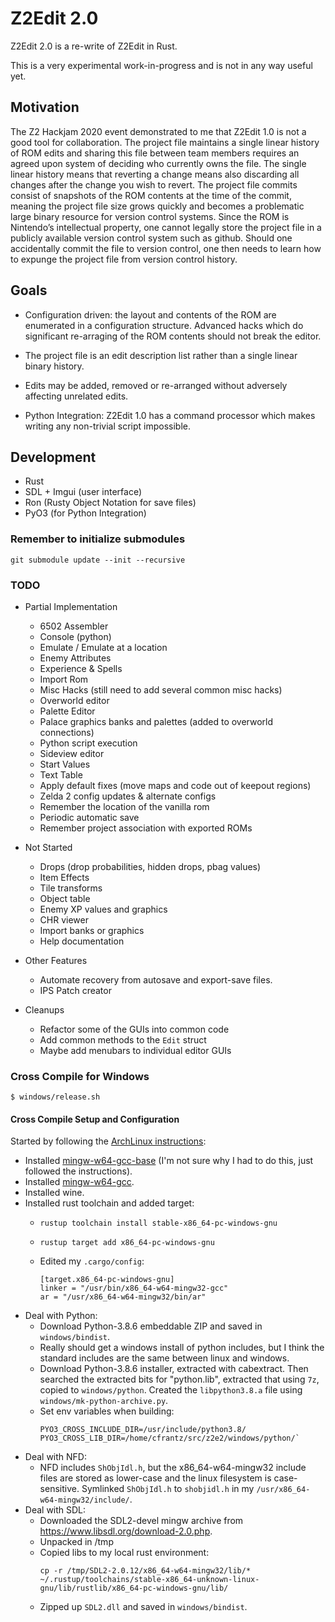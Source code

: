 # Z2Edit 2.0

Z2Edit 2.0 is a re-write of Z2Edit in Rust.

This is a very experimental work-in-progress and is not in any way useful yet.

## Motivation

The Z2 Hackjam 2020 event demonstrated to me that Z2Edit 1.0 is not a
good tool for collaboration.  The project file maintains a single linear
history of ROM edits and sharing this file between team members requires
an agreed upon system of deciding who currently owns the file.  The single
linear history means that reverting a change means also discarding all
changes after the change you wish to revert.  The project file commits
consist of snapshots of the ROM contents at the time of the commit,
meaning the project file size grows quickly and becomes a problematic
large binary resource for version control systems.  Since the ROM is
Nintendo’s intellectual property, one cannot legally store the project
file in a publicly available version control system such as github.
Should one accidentally commit the file to version control, one then needs
to learn how to expunge the project file from version control history.

## Goals

- Configuration driven: the layout and contents of the ROM are enumerated in
  a configuration structure.  Advanced hacks which do significant re-arraging 
  of the ROM contents should not break the editor.
  
- The project file is an edit description list rather than a single linear
  binary history.

- Edits may be added, removed or re-arranged without adversely affecting
  unrelated edits.

- Python Integration: Z2Edit 1.0 has a command processor which makes writing
  any non-trivial script impossible.


## Development

- Rust
- SDL + Imgui (user interface)
- Ron (Rusty Object Notation for save files)
- PyO3 (for Python Integration)

### Remember to initialize submodules
```
git submodule update --init --recursive
```

### TODO

- Partial Implementation
    - 6502 Assembler
    - Console (python)
    - Emulate / Emulate at a location
    - Enemy Attributes
    - Experience & Spells
    - Import Rom
    - Misc Hacks (still need to add several common misc hacks)
    - Overworld editor
    - Palette Editor
    - Palace graphics banks and palettes (added to overworld connections)
    - Python script execution
    - Sideview editor
    - Start Values
    - Text Table
    - Apply default fixes (move maps and code out of keepout regions)
    - Zelda 2 config updates & alternate configs
    - Remember the location of the vanilla rom
    - Periodic automatic save
    - Remember project association with exported ROMs

- Not Started
    - Drops (drop probabilities, hidden drops, pbag values)
    - Item Effects
    - Tile transforms
    - Object table
    - Enemy XP values and graphics
    - CHR viewer
    - Import banks or graphics
    - Help documentation

- Other Features
    - Automate recovery from autosave and export-save files.
    - IPS Patch creator

- Cleanups
    - Refactor some of the GUIs into common code
    - Add common methods to the `Edit` struct
    - Maybe add menubars to individual editor GUIs

### Cross Compile for Windows

```
$ windows/release.sh
```

#### Cross Compile Setup and Configuration

Started by following the [ArchLinux instructions](https://wiki.archlinux.org/index.php/Rust):

- Installed [mingw-w64-gcc-base](https://aur.archlinux.org/packages/mingw-w64-gcc-base/)
  (I'm not sure why I had to do this, just followed the instructions).
- Installed [mingw-w64-gcc](https://www.archlinux.org/packages/?name=mingw-w64-gcc).
- Installed wine.
- Installed rust toolchain and added target:
  - `rustup toolchain install stable-x86_64-pc-windows-gnu`
  - `rustup target add x86_64-pc-windows-gnu`
  - Edited my `.cargo/config`:

    ```
    [target.x86_64-pc-windows-gnu]
    linker = "/usr/bin/x86_64-w64-mingw32-gcc"
    ar = "/usr/x86_64-w64-mingw32/bin/ar"

    ```
- Deal with Python:
  - Download Python-3.8.6 embeddable ZIP and saved in `windows/bindist`.
  - Really should get a windows install of python includes, but I think the
    standard includes are the same between linux and windows.
  - Download Python-3.8.6 installer, extracted with cabextract.  Then searched
    the extracted bits for "python.lib", extracted that using `7z`, copied to
    `windows/python`.  Created the `libpython3.8.a` file using
    `windows/mk-python-archive.py`.
  - Set env variables when building:
    ```
    PYO3_CROSS_INCLUDE_DIR=/usr/include/python3.8/
    PYO3_CROSS_LIB_DIR=/home/cfrantz/src/z2e2/windows/python/`
    ```
- Deal with NFD:
  - NFD includes `ShObjIdl.h`, but the x86_64-w64-mingw32 include files are
    stored as lower-case and the linux filesystem is case-sensitive.
    Symlinked `ShObjIdl.h` to `shobjidl.h` in my `/usr/x86_64-w64-mingw32/include/`.
- Deal with SDL:
  - Downloaded the SDL2-devel mingw archive from https://www.libsdl.org/download-2.0.php.
  - Unpacked in /tmp
  - Copied libs to my local rust environment:
    ```
    cp -r /tmp/SDL2-2.0.12/x86_64-w64-mingw32/lib/* ~/.rustup/toolchains/stable-x86_64-unknown-linux-gnu/lib/rustlib/x86_64-pc-windows-gnu/lib/
    ```
  - Zipped up `SDL2.dll` and saved in `windows/bindist`.
